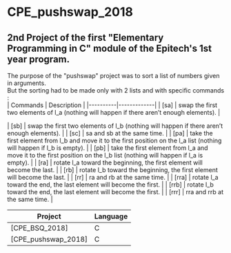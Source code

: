 # CPE_pushswap_2018

## 2nd Project of the first "Elementary Programming in C" module of the Epitech's 1st year program.

The purpose of the "pushswap" project was to sort a list of numbers given in arguments. </br>
But the sorting had to be made only with 2 lists and with specific commands : </br>
| Commands | Description |
|----------|-------------|
| [sa]         | swap the first two elements of l_a (nothing will happen if there aren’t enough elements). |

| [sb]       | swap the first two elements of l_b (nothing will happen if there aren’t enough elements). |
| [sc]       | sa and sb at the same time. |
| [pa]       | take the first element from l_b and move it to the first position on the l_a list (nothing will happen if l_b is empty). |
| [pb]       | take the first element from l_a and move it to the first position on the l_b list (nothing will happen if l_a is empty). |
| [ra]       | rotate l_a toward the beginning, the first element will become the last. |
| [rb]       | rotate l_b toward the beginning, the first element will become the last. |
| [rr]       | ra and rb at the same time. |
| [rra]      | rotate l_a toward the end, the last element will become the first. |
| [rrb]     | rotate l_b toward the end, the last element will become the first. |
| [rrr]      | rra and rrb at the same time. |

| Project | Language |
|-|-|
|[CPE_BSQ_2018]|C|
|[CPE_pushswap_2018]|C|
